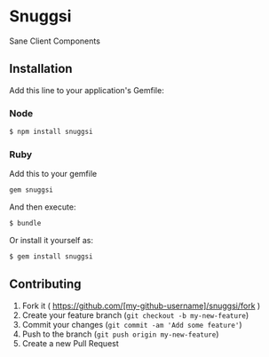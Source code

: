 # Snuggsi
Sane Client Components

## Installation

Add this line to your application's Gemfile:

### Node
```bash
$ npm install snuggsi
```

### Ruby
Add this to your gemfile
```bash
gem snuggsi
```

And then execute:
```bash
$ bundle
```

Or install it yourself as:
```bash
$ gem install snuggsi
```

## Contributing

1. Fork it ( https://github.com/[my-github-username]/snuggsi/fork )
2. Create your feature branch (`git checkout -b my-new-feature`)
3. Commit your changes (`git commit -am 'Add some feature'`)
4. Push to the branch (`git push origin my-new-feature`)
5. Create a new Pull Request
